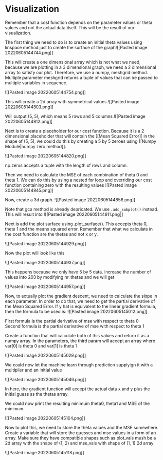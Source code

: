 # Visualization
Remember that a cost function depends on the parameter values or theta values and not the actual data itself. This will be the result of our visualization.  
  
The first thing we need to do is to create an initial theta values using linspace method just to create the surface of the graph![[Pasted image 20220605144744.png]]

This will create a one dimensional array which is not what we need, because we are plotting in a 3 dimensional graph, we need a 2 dimensional array to satisfy our plot. Therefore, we use a numpy, meshgrid method. Multiple parameter meshgrid returns a tuple of values that can be passed to multiple variables in sequence.

![[Pasted image 20220605144754.png]]

This will create a 2d array with symmetrical values.![[Pasted image 20220605144803.png]]

Will output (5, 5), which means 5 rows and 5 columns.![[Pasted image 20220605144812.png]]

Next is to create a placeholder for our cost function. Because it is a 2 dimensional placeholder that will contain the [[Mean Squared Error]] in the shape of (5, 5), we could do this by creating a 5 by 5 zeroes using [[Numpy Module|numpy zero method]].

![[Pasted image 20220605144820.png]]

np.zeros accepts a tuple with the length of rows and column.

Then we need to calculate the MSE of each combination of theta 0 and theta 1. We can do this by using a nested for loop and overriding our cost function containing zero with the resulting values
![[Pasted image 20220605144845.png]]

Now, create a 3d graph.
![[Pasted image 20220605144858.png]]

Note that gca method is already depricated. We use `.add_subplot()` instead. This will result into
![[Pasted image 20220605144911.png]]


Next is add the plot surface using .plot_surface(). This accepts theta 0, theta 1 and the means squared error. Remember that what we calculate in the cost function are the thetas and not x or y.

![[Pasted image 20220605144929.png]]

Now the plot will look like this

![[Pasted image 20220605144937.png]]

This happens because we only have 5 by 5 data. Increase the number of values into 200 by modifying nr_thetas and we will get

![[Pasted image 20220605144957.png]]

Now, to actually plot the gradient descent, we need to calculate the slope in each parameter. In order to do that, we need to get the partial derivative of the Mean Squared Error. If y hat is equivalent to the linear gradient formula, then the formula to be used is:
![[Pasted image 20220605145012.png]]

First formula is the partial derivative of mse with respect to theta 0  
Second formula is the partial derivative of mse with respect to theta 1  
  
Create a function that will calculate both of this values and return it as a numpy array. In the parameters, the third param will accept an array where var\[0] is theta 0 and var\[1] is theta 1

![[Pasted image 20220605145029.png]]


We could now let the machine learn through prediction supplyign it with a multiplier and an initial value

![[Pasted image 20220605145046.png]]

In here, the gradient function will accept the actual data x and y plus the initial guess as the thetas array.  
  
We could now print the resulting minimum theta0, theta1 and MSE of the minimum.

![[Pasted image 20220605145104.png]]

Now to plot this, we need to store the theta values and the MSE somewhere. Create a variable that will store the guesses and mse values in a form of an array. Make sure they have compatible shapes such as plot_vals mush be a 2d array with the shape of (1, 2) and mse_vals with shape of (1, 1) 2d array

![[Pasted image 20220605145118.png]]
